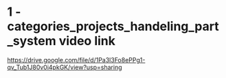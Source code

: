 # 1 - categories_projects_handeling_part_system video link
https://drive.google.com/file/d/1Pa3l3Fo8ePPg1-qv_Tub1J80v0i4pkGK/view?usp=sharing
